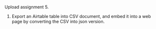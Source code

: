 Upload assignment 5.
1. Export an Airtable table into CSV document, and embed it into a web page by converting the CSV into json version.
